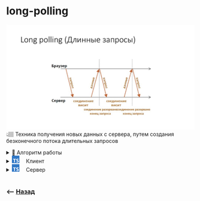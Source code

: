 # long-polling
![illustration](img/illustration.jpeg)
👆🏽 Техника получения новых данных с сервера, путем создания безконечного потока длительных запросов

<details>
<summary> 💠 Алгоритм работы </summary>

![illustration](https://raw.githubusercontent.com/webster6667/documentation/master/documentation-data/illustrations/dd-up.svg)

🎯 Клиент отправляет запрос на сервер

<details>
<summary> 🥏 На сервере стоит бесконечный цикл (PHP)</summary>

![illustration](https://raw.githubusercontent.com/webster6667/documentation/master/documentation-data/illustrations/dd-up.svg)

&emsp;&emsp; 🎯 Цикл раз в `n` секунд, делает запрос в базу, для пересчета колличества нужных данных

&emsp;&emsp; 🎯 Если через `n` секунд, данные никак не изменились, запрос ничего не вернет, и отвалиться по таймауту  
&emsp;&emsp;&emsp;&emsp; 👆 Длительность соединения `long polling` запроса, можно настраивать на сервере

![illustration](https://raw.githubusercontent.com/webster6667/documentation/master/documentation-data/illustrations/dd-down.svg)

</details>

<details>
<summary> 🥏 На сервере стоит слушатель событий</summary>

![illustration](https://raw.githubusercontent.com/webster6667/documentation/master/documentation-data/illustrations/dd-up.svg)

&emsp;&emsp; 🎯 Сервер вернет новые данные только после того как сработает слушатель обновления данных  

&emsp;&emsp; 🎯 Если через данные не изменяться, слушатель не сработает, и запрос отвалиться по таймауту

![illustration](https://raw.githubusercontent.com/webster6667/documentation/master/documentation-data/illustrations/dd-down.svg)

</details>    
    

🎯 После ошибки по таймуту, в `catch` колбеке длинный запрос создаеться еще раз  
🎯 Если данные на сервере обновились, метод бекенда вернет обновленные данные  
🎯 После получение новых данных создается новый длинный запрос для получения новых данных   
🎯 Этот цикл можно держать до тех пор, пока есть необходимость получать новые данные с сервера  

![illustration](https://raw.githubusercontent.com/webster6667/documentation/master/documentation-data/illustrations/dd-down.svg)

</details>

<details>
<summary><img src="https://raw.githubusercontent.com/webster6667/documentation/master/documentation-data/illustrations/ts.svg" height="20px" title="ts" >&emsp; Клиент</summary>

![illustration](https://raw.githubusercontent.com/webster6667/documentation/master/documentation-data/illustrations/dd-up.svg)

```typescript

function App() {
    const [messages, setMessages] = useState([]);
    const [value, setValue] = useState('');


    // 👉🏼 Подписка на обновление при ините странички
    useEffect(() => {
        subscribe()
    }, [])

    // 👉🏼 Шлет long-polling запросы  
    const subscribe = async () => {
        try {
            const {data} = await axios.get(`${API_URL}/get-messages`)
            setMessages(prev => [data, ...prev])
            await subscribe()
        } catch (e) {
            setTimeout(() => {
                subscribe()
            }, 500)
        }
    }

    // 👉🏼 Шлет новые сообщения
    const sendMessage = async () => {
        await axios.post(`${API_URL}/new-messages`, {
            message: value,
            id: Date.now()
        })
    }

  return (
      <div className="center">
          <div>
              <div className="form">
                  <input value={value} onChange={e => setValue(e.target.value)} type="text"/>
                  <button onClick={sendMessage}>Отправить</button>
              </div>
              <div className="messages">
                  {messages.map(mess =>
                      <div className="message" key={mess.id}>
                          {mess.message}
                      </div>
                  )}
              </div>
          </div>
      </div>
  )
}

```

![illustration](https://raw.githubusercontent.com/webster6667/documentation/master/documentation-data/illustrations/dd-down.svg)

</details>

<details>
<summary><img src="https://raw.githubusercontent.com/webster6667/documentation/master/documentation-data/illustrations/ts.svg" height="20px" title="ts" >&emsp; Сервер</summary>

![illustration](https://raw.githubusercontent.com/webster6667/documentation/master/documentation-data/illustrations/dd-up.svg)

```typescript
const express = require('express');
const cors = require('cors');
const events = require('events')
const PORT = 5080;

const emitter = new events.EventEmitter();

const app = express()

app.use(cors())
app.use(express.json())

app.get('/get-messages', (req, res) => {
    emitter.once('newMessage', (message) => {
        res.json(message)
    })
})

app.post('/new-messages', ((req, res) => {
    const message = req.body;
    emitter.emit('newMessage', message)
    res.status(200)
}))


app.listen(PORT, () => console.log(`server started on port ${PORT}`))
```

![illustration](https://raw.githubusercontent.com/webster6667/documentation/master/documentation-data/illustrations/dd-down.svg)

</details>


<br>

### ⟵ **<a href="../../readme.md">Назад</a>**